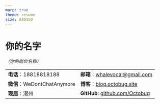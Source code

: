 ```yaml
---
marp: true
theme: resume 
size: A4D150
---
```


# 你的名字

*（你的岗位名称）*

|                             |                                          |
| --------------------------- | ---------------------------------------- |
| **电话**：18818818188       | **邮箱**：<whalevocal@gmail.com>         |
| **微信**：WeDontChatAnymore | **博客**：[blog.octobug.site][blog]      |
| **现居**：潮州              | **GitHub**: [github.com/Octobug][github] |

[blog]: <https://blog.octobug.site/>
[github]: <https://github.com/Octobug>
